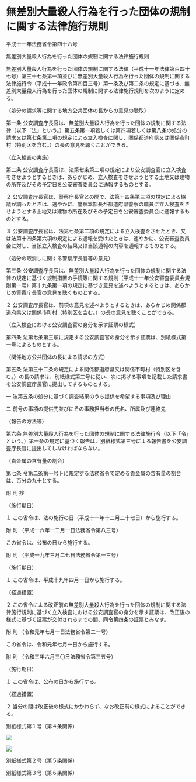 # 無差別大量殺人行為を行った団体の規制に関する法律施行規則

平成十一年法務省令第四十六号

無差別大量殺人行為を行った団体の規制に関する法律施行規則

無差別大量殺人行為を行った団体の規制に関する法律（平成十一年法律第百四十七号）第三十七条第一項並びに無差別大量殺人行為を行った団体の規制に関する法律施行令（平成十一年政令第四百三号）第一条及び第二条の規定に基づき、無差別大量殺人行為を行った団体の規制に関する法律施行規則を次のように定める。

（処分の請求等に関する地方公共団体の長からの意見の聴取）

第一条 公安調査庁長官は、無差別大量殺人行為を行った団体の規制に関する法律（以下「法」という。）第五条第一項若しくは第四項若しくは第八条の処分の請求又は第七条第二項の規定による立入検査に関し、関係都道府県又は関係市町村（特別区を含む。）の長の意見を聴くことができる。

（立入検査の実施）

第二条 公安調査庁長官は、法第七条第二項の規定により公安調査官に立入検査をさせようとするときは、あらかじめ、立入検査をさせようとする土地又は建物の所在及びその予定日を公安審査委員会に通報するものとする。

２ 公安調査庁長官は、警察庁長官との間で、法第十四条第三項の規定による協議が調ったときは、速やかに、警察本部長が都道府県警察の職員に立入検査をさせようとする土地又は建物の所在及びその予定日を公安審査委員会に通報するものとする。

３ 公安調査庁長官は、法第七条第二項の規定による立入検査をさせたとき、又は法第十四条第六項の規定による通報を受けたときは、速やかに、公安審査委員会に対し、当該立入検査の結果又は当該通報の内容を通報するものとする。

（処分の取消しに関する警察庁長官等の意見）

第三条 公安調査庁長官は、無差別大量殺人行為を行った団体の規制に関する法律の規定に基づく規制措置の手続等に関する規則（平成十一年公安審査委員会規則第一号）第十九条第一項の規定に基づき意見を述べようとするときは、あらかじめ警察庁長官の意見を聴くものとする。

２ 公安調査庁長官は、前項の意見を述べようとするときは、あらかじめ関係都道府県又は関係市町村（特別区を含む。）の長の意見を聴くことができる。

（立入検査における公安調査官の身分を示す証票の様式）

第四条 法第七条第三項に規定する公安調査官の身分を示す証票は、別紙様式第一号によるものとする。

（関係地方公共団体の長による請求の方式）

第五条 法第三十二条の規定による関係都道府県又は関係市町村（特別区を含む。）の長の請求は、別紙様式第二号に従い、次に掲げる事項を記載した請求書を公安調査庁長官に提出してするものとする。

一 法第五条の処分に基づく調査結果のうち提供を希望する事項及び理由

二 前号の事項の提供先並びにその事務担当者の氏名、所属及び連絡先

（報告の方法等）

第六条 無差別大量殺人行為を行った団体の規制に関する法律施行令（以下「令」という。）第一条の規定に基づく報告は、別紙様式第三号による報告書を公安調査庁長官に提出してしなければならない。

（貴金属の含有量の割合）

第七条 令第二条第一号トに規定する法務省令で定める貴金属の含有量の割合は、百分の九十とする。

附 則 抄

（施行期日）

１ この省令は、法の施行の日（平成十一年十二月二十七日）から施行する。

附 則 （平成一六年一二月一日法務省令第八三号）

この省令は、公布の日から施行する。

附 則 （平成一九年三月二七日法務省令第一三号）

（施行期日）

１ この省令は、平成十九年四月一日から施行する。

（経過措置）

２ この省令による改正前の無差別大量殺人行為を行った団体の規制に関する法律施行規則に基づく立入検査における公安調査官の身分を示す証票は、改正後の様式に基づく証票が交付されるまでの間、同令第四条の証票とみなす。

附 則 （令和元年七月一日法務省令第二一号）

この省令は、令和元年七月一日から施行する。

附 則 （令和三年六月三〇日法務省令第三五号）

（施行期日）

１ この省令は、公布の日から施行する。

（経過措置）

２ 当分の間は改正後の様式にかかわらず、なお改正前の様式によることができる。

別紙様式第１号（第４条関係）

![](/./pict/H11F03201000046_1907101307_001.jpg)

![](/./pict/H11F03201000046_1907101307_002.jpg)

別紙様式第２号（第５条関係）

[](/./pict/H11F03201000046_1907101307_003.pdf)

別紙様式第３号（第６条関係）

[](/./pict/411M50000010046_20210630_503M60000010035_001.pdf)
